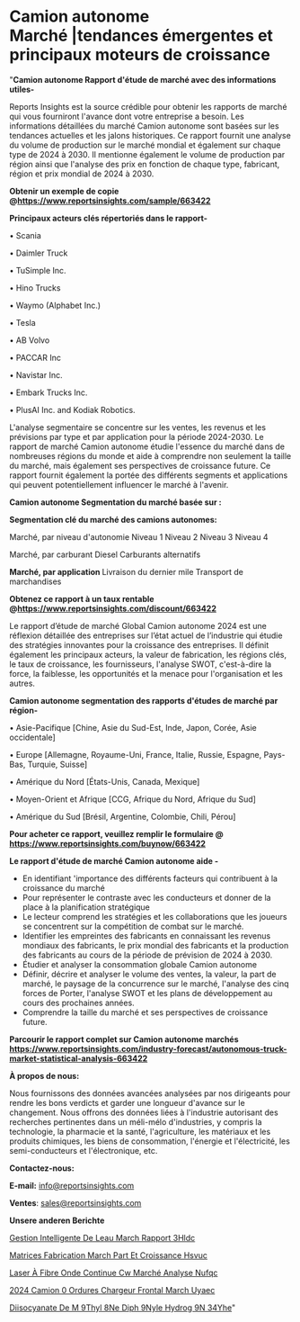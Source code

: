 # Camion autonome Marché |tendances émergentes et principaux moteurs de croissance

"<strong>Camion autonome Rapport d'étude de marché avec des informations utiles-</strong>

Reports Insights est la source crédible pour obtenir les rapports de marché qui vous fourniront l'avance dont votre entreprise a besoin. Les informations détaillées du marché Camion autonome sont basées sur les tendances actuelles et les jalons historiques. Ce rapport fournit une analyse du volume de production sur le marché mondial et également sur chaque type de 2024 à 2030. Il mentionne également le volume de production par région ainsi que l'analyse des prix en fonction de chaque type, fabricant, région et prix mondial de 2024 à 2030.

<strong><b>Obtenir un exemple de copie @</b></strong><a href=https://www.reportsinsights.com/sample/663422><strong><b>https://www.reportsinsights.com/sample/663422</b></strong></a>

<b>Principaux acteurs clés répertoriés dans le rapport-</b>

<b> </b>• Scania

• Daimler Truck

• TuSimple Inc.

• Hino Trucks

• Waymo (Alphabet Inc.)

• Tesla

• AB Volvo

• PACCAR Inc

• Navistar Inc.

• Embark Trucks Inc.

• PlusAI Inc. and Kodiak Robotics.

L'analyse segmentaire se concentre sur les ventes, les revenus et les prévisions par type et par application pour la période 2024-2030. Le rapport de marché Camion autonome étudie l'essence du marché dans de nombreuses régions du monde et aide à comprendre non seulement la taille du marché, mais également ses perspectives de croissance future. Ce rapport fournit également la portée des différents segments et applications qui peuvent potentiellement influencer le marché à l'avenir.

<strong>Camion autonome Segmentation du marché basée sur :</strong>

<strong> Segmentation clé du marché des camions autonomes: </strong>

Marché, par niveau d'autonomie
Niveau 1
Niveau 2
Niveau 3
Niveau 4

Marché, par carburant
Diesel
Carburants alternatifs

<strong> Marché, par application </strong>
Livraison du dernier mile
Transport de marchandises

<strong><b>Obtenez ce rapport à un taux rentable @</b></strong><a href=https://www.reportsinsights.com/discount/663422><strong><b>https://www.reportsinsights.com/discount/663422</b></strong></a>

Le rapport d’étude de marché Global Camion autonome 2024 est une réflexion détaillée des entreprises sur l’état actuel de l’industrie qui étudie des stratégies innovantes pour la croissance des entreprises. Il définit également les principaux acteurs, la valeur de fabrication, les régions clés, le taux de croissance, les fournisseurs, l'analyse SWOT, c'est-à-dire la force, la faiblesse, les opportunités et la menace pour l'organisation et les autres.

<strong>Camion autonome segmentation des rapports d'études de marché par région-</strong>

• Asie-Pacifique [Chine, Asie du Sud-Est, Inde, Japon, Corée, Asie occidentale]

• Europe [Allemagne, Royaume-Uni, France, Italie, Russie, Espagne, Pays-Bas, Turquie, Suisse]

• Amérique du Nord [États-Unis, Canada, Mexique]

• Moyen-Orient et Afrique [CCG, Afrique du Nord, Afrique du Sud]

• Amérique du Sud [Brésil, Argentine, Colombie, Chili, Pérou]

<strong>Pour acheter ce rapport, veuillez remplir le formulaire @   <a href=https://www.reportsinsights.com/buynow/663422>https://www.reportsinsights.com/buynow/663422</a></strong>

<strong>Le rapport d'étude de marché Camion autonome aide -</strong>
<ul>
  <li>En identifiant 'importance des différents facteurs qui contribuent à la croissance du marché</li>
  <li>Pour représenter le contraste avec les conducteurs et donner de la place à la planification stratégique</li>
  <li>Le lecteur comprend les stratégies et les collaborations que les joueurs se concentrent sur la compétition de combat sur le marché.</li>
  <li>Identifier les empreintes des fabricants en connaissant les revenus mondiaux des fabricants, le prix mondial des fabricants et la production des fabricants au cours de la période de prévision de 2024 à 2030.</li>
  <li>Étudier et analyser la consommation globale Camion autonome</li>
  <li>Définir, décrire et analyser le volume des ventes, la valeur, la part de marché, le paysage de la concurrence sur le marché, l'analyse des cinq forces de Porter, l'analyse SWOT et les plans de développement au cours des prochaines années.</li>
  <li>Comprendre la taille du marché et ses perspectives de croissance future.</li>
</ul>

<strong>Parcourir le rapport complet sur Camion autonome marchés <a href=https://www.reportsinsights.com/industry-forecast/autonomous-truck-market-statistical-analysis-663422>https://www.reportsinsights.com/industry-forecast/autonomous-truck-market-statistical-analysis-663422</a></strong>

<strong>À propos de nous:</strong>

Nous fournissons des données avancées analysées par nos dirigeants pour rendre les bons verdicts et garder une longueur d'avance sur le changement. Nous offrons des données liées à l'industrie autorisant des recherches pertinentes dans un méli-mélo d'industries, y compris la technologie, la pharmacie et la santé, l'agriculture, les matériaux et les produits chimiques, les biens de consommation, l'énergie et l'électricité, les semi-conducteurs et l'électronique, etc.

<strong>Contactez-nous:</strong>

<strong>E-mail:</strong> <a href=mailto:info@reportsinsights.com>info@reportsinsights.com</a>

<strong>Ventes</strong>: <a href=mailto:sales@reportsinsights.com>sales@reportsinsights.com</a>

<strong>Unsere anderen Berichte</strong>

<a href=https://www.linkedin.com/pulse/gestion-intelligente-de-leau-march%C3%A9-rapport-3hldc/>Gestion Intelligente De Leau March Rapport 3Hldc</a>

<a href=https://www.linkedin.com/pulse/matrices-fabrication-march%C3%A9-part-et-croissance-hsvuc/>Matrices Fabrication March Part Et Croissance Hsvuc</a>

<a href=https://www.linkedin.com/pulse/laser-à-fibre-onde-continue-cw-marché-analyse-nufqc/>Laser À Fibre Onde Continue Cw Marché Analyse Nufqc</a>

<a href=https://www.linkedin.com/pulse/2024-camion-%C3%A0-ordures-chargeur-frontal-march%C3%A9-uyaec/>2024 Camion  0 Ordures Chargeur Frontal March Uyaec</a>

<a href=https://www.linkedin.com/pulse/diisocyanate-de-m%C3%A9thyl%C3%A8ne-diph%C3%A9nyle-hydrog%C3%A9n%C3%A9-34yhe/>Diisocyanate De M 9Thyl 8Ne Diph 9Nyle Hydrog 9N 34Yhe</a>"

